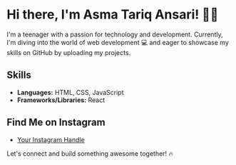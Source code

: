 # Hi there, I'm Asma Tariq Ansari! 👋🏻

I'm a teenager with a passion for technology and development. Currently, I'm diving into the world of web development 💻 and eager to showcase my skills on GitHub by uploading my projects.

## Skills
- **Languages:** HTML, CSS, JavaScript
- **Frameworks/Libraries:** React

## Find Me on Instagram
- [Your Instagram Handle](https://www.instagram.com/your_instagram_handle/)

Let's connect and build something awesome together! 🔥

